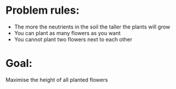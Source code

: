# Problem rules:
- The more the neutrients in the soil the taller the plants will grow
- You can plant as many flowers as you want
- You cannot plant two flowers next to each other

# Goal:
Maximise the height of all planted flowers
